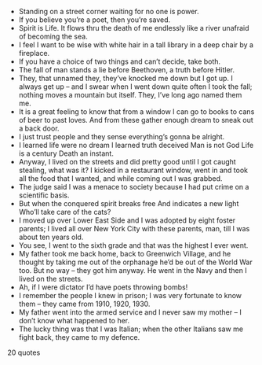  - Standing on a street corner waiting for no one is power.
 - If you believe you’re a poet, then you’re saved.
 - Spirit is Life. It flows thru the death of me endlessly like a river unafraid of becoming the sea.
 - I feel I want to be wise with white hair in a tall library in a deep chair by a fireplace.
 - If you have a choice of two things and can’t decide, take both.
 - The fall of man stands a lie before Beethoven, a truth before Hitler.
 - They, that unnamed they, they’ve knocked me down but I got up. I always get up – and I swear when I went down quite often I took the fall; nothing moves a mountain but itself. They, I’ve long ago named them me.
 - It is a great feeling to know that from a window I can go to books to cans of beer to past loves. And from these gather enough dream to sneak out a back door.
 - I just trust people and they sense everything’s gonna be alright.
 - I learned life were no dream I learned truth deceived Man is not God Life is a century Death an instant.
 - Anyway, I lived on the streets and did pretty good until I got caught stealing, what was it? I kicked in a restaurant window, went in and took all the food that I wanted, and while coming out I was grabbed.
 - The judge said I was a menace to society because I had put crime on a scientific basis.
 - But when the conquered spirit breaks free And indicates a new light Who’ll take care of the cats?
 - I moved up over Lower East Side and I was adopted by eight foster parents; I lived all over New York City with these parents, man, till I was about ten years old.
 - You see, I went to the sixth grade and that was the highest I ever went.
 - My father took me back home, back to Greenwich Village, and he thought by taking me out of the orphanage he’d be out of the World War too. But no way – they got him anyway. He went in the Navy and then I lived on the streets.
 - Ah, if I were dictator I’d have poets throwing bombs!
 - I remember the people I knew in prison; I was very fortunate to know them – they came from 1910, 1920, 1930.
 - My father went into the armed service and I never saw my mother – I don’t know what happened to her.
 - The lucky thing was that I was Italian; when the other Italians saw me fight back, they came to my defence.

20 quotes